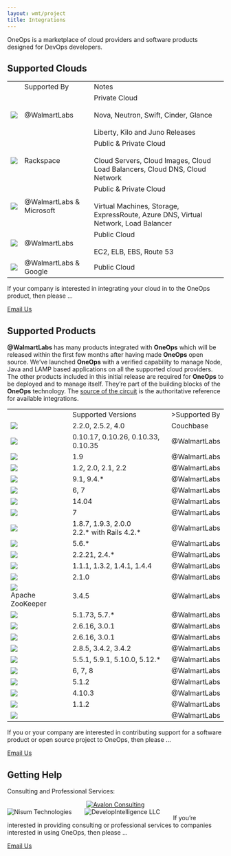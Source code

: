 ```yaml
---
layout: wmt/project
title: Integrations
---
```



OneOps is a marketplace of cloud providers and software products designed for DevOps developers.


## Supported Clouds

<!--Full Screen-->
<table class="integrations-table">
    <!--TABLE HEADING-->
    <tbody>
    <tr>
        <td></td>
        <td>Supported By</td>
        <td>Notes</td>
    </tr>
    <!--END - TABLE HEADING-->
    <!--ROW -->
    <tr>
        <td><img src="/assets/img/logos/integrations/openstack.png"/></td>
        <td>@WalmartLabs</td>
        <td>Private Cloud
            <br><br>
            Nova, Neutron, Swift, Cinder, Glance
            <br><br>
            Liberty, Kilo and Juno Releases
        </td>
    </tr>
    <!--ROW -->
    <tr>
        <td><img src="/assets/img/logos/integrations/rackspace.png"/></td>
        <td>Rackspace</td>
        <td>Public & Private Cloud
            <br><br>
            Cloud Servers, Cloud Images, Cloud Load Balancers, Cloud DNS, Cloud Network
        </td>
    </tr>
    <!--ROW -->
    <tr>
        <td><img src="/assets/img/logos/integrations/azure.png"/></td>
        <td>@WalmartLabs & Microsoft</td>
        <td>Public & Private Cloud
            <br><br>
            Virtual Machines, Storage, ExpressRoute, Azure DNS, Virtual Network, Load Balancer
        </td>
    </tr>
    <!--ROW -->
    <tr>
        <td><img src="/assets/img/logos/integrations/amazon.png"/></td>
        <td>@WalmartLabs</td>
        <td>Public Cloud
            <br><br>
            EC2, ELB, EBS, Route 53
        </td>
    </tr>
     <tr>
        <td><img src="/assets/img/logos/integrations/google-cloud-platform.png"/></td>
        <td>@WalmartLabs & Google</td>
        <td>Public Cloud</td>
    </tr>
    </tbody>
</table>



If your company is interested in integrating your cloud in to the OneOps product, then please ...



<a class="btn-u yellow-bg" type="button" href="mailto:opensource@walmartlabs.com">Email Us</a>


## Supported Products

<strong>@WalmartLabs</strong> has many products integrated with <strong>OneOps</strong> which will
    be released  within the first few months after having made <strong>OneOps</strong> open source.
    We’ve launched <strong>OneOps</strong> with a verified capability to manage Node, Java and LAMP
    based applications on all the supported cloud providers. The other products included in this initial
    release are required for <strong>OneOps</strong> to be deployed and to manage itself. They’re part
    of the building blocks of the <strong>OneOps</strong> technology.
    The <a href="https://github.com/oneops/circuit-oneops-1">source of the circuit</a> is the
    authoritative reference for available integrations.


<table class="table table-partners">
    <!--TABLE HEADING-->
    <tbody>
    <tr>
        <td></td>
        <td>Supported Versions</td>
        <td>>Supported By</td>
    </tr>
    <!--END - TABLE HEADING-->
    <tr>
        <td><img src="/assets/img/logos/integrations/couchbase.png"/></td>
        <td>2.2.0, 2.5.2, 4.0</td>
        <td>Couchbase</td>
    </tr>
    <tr>
        <td><img src="/assets/img/logos/integrations/node.png"/></td>
        <td> 0.10.17, 0.10.26, 0.10.33, 0.10.35 </td>
        <td>@WalmartLabs</td>
    </tr>
    <tr>
        <td><img src="/assets/img/logos/integrations/docker.png"/></td>
        <td> 1.9 </td>
        <td>@WalmartLabs</td>
    </tr>
    <tr>
        <td><img src="/assets/img/logos/integrations/cassandra.png"/></td>
        <td> 1.2, 2.0, 2.1, 2.2 </td>
        <td> @WalmartLabs </td>
    </tr>
    <tr>
        <td><img src="/assets/img/logos/integrations/postgresql.png"/></td>
        <td> 9.1, 9.4.* </td>
        <td> @WalmartLabs </td>
    </tr>
    <tr>
        <td><img src="/assets/img/logos/integrations/tomcat.png"/></td>
        <td> 6, 7 </td>
        <td> @WalmartLabs </td>
   </tr>
    <tr>
        <td><img src="/assets/img/logos/integrations/ubuntu.png"/></td>
        <td> 14.04 </td>
        <td>@WalmartLabs</td>
    </tr>
    <tr>
        <td><img src="/assets/img/logos/integrations/centos.png"/></td>
        <td> 7 </td>
        <td>@WalmartLabs</td>
    </tr>
    <tr>
        <td><img src="/assets/img/logos/integrations/ruby.png"/></td>
        <td> 1.8.7, 1.9.3, 2.0.0 <br> 2.2.* with Rails 4.2.*</td>
        <td> @WalmartLabs </td>
    </tr>
    <tr>
        <td><img src="/assets/img/logos/integrations/php.png"/></td>
        <td>5.6.* </td>
        <td>@WalmartLabs</td>
    </tr>
    <tr>
        <td><img src="/assets/img/logos/integrations/apache.png"/></td>
         <td> 2.2.21, 2.4.* </td>
         <td> @WalmartLabs </td>
    </tr>
    <tr>
        <td><img src="/assets/img/logos/integrations/elastic-search.png"/></td>
        <td> 1.1.1, 1.3.2, 1.4.1, 1.4.4 </td>
        <td> @WalmartLabs </td>
    </tr>
    <tr>
        <td><img src="/assets/img/logos/integrations/play-framework.png"/></td>
        <td> 2.1.0 </td>
        <td>@WalmartLabs</td>
    </tr>
    <tr>
        <td><img src="/assets/img/logos/integrations/zoo-keeper.png"/> <br>Apache ZooKeeper</td>
        <td> 3.4.5 </td>
        <td>@WalmartLabs</td>
    </tr>
    <tr>
        <td><img src="/assets/img/logos/integrations/mySQL.png"/></td>
        <td> 5.1.73, 5.7.* </td>
        <td>@WalmartLabs</td>
    </tr>
    <tr>
        <td><img src="/assets/img/logos/integrations/redis.png"/></td>
        <td> 2.6.16, 3.0.1 </td>
        <td>@WalmartLabs</td>
    </tr>
    <tr>
        <td><img src="/assets/img/logos/integrations/squid-cache.png"/></td>
        <td> 2.6.16, 3.0.1 </td>
        <td>@WalmartLabs</td>
    </tr>
    <!--ROW -->
    <tr>
        <td><img src="/assets/img/logos/integrations/RabbitMQ-new.png"/></td>
        <td> 2.8.5, 3.4.2, 3.4.2 </td>
        <td>@WalmartLabs</td>
    </tr>
    <tr>
        <td><img src="/assets/img/logos/integrations/active-mq.png"/></td>
        <td> 5.5.1, 5.9.1, 5.10.0, 5.12.* </td>
        <td>@WalmartLabs</td>
    </tr>
    <tr>
        <td><img src="/assets/img/logos/integrations/java.png"/></td>
        <td> 6, 7, 8 </td>
        <td>@WalmartLabs</td>
    </tr>
    <tr>
        <td><img src="/assets/img/logos/integrations/jboss.png"/></td>
        <td> 5.1.2 </td>
        <td>@WalmartLabs</td>
    </tr>
    <tr>
        <td><img  src="/assets/img/logos/integrations/solr.png"/></td>
        <td> 4.10.3 </td>
        <td>@WalmartLabs</td>
    </tr>
    <tr>
        <td><img src="/assets/img/logos/integrations/go-gopher-A.png"/></td>
        <td> 1.1.2 </td>
        <td>@WalmartLabs</td>
    </tr>
    <tr>
        <td><img src="/assets/img/logos/integrations/hap-roxy.png"/></td>
        <td> </td>
        <td>@WalmartLabs</td>
    </tr>
    </tbody>
</table>


If you or your company are interested in contributing support for a software product or open source project to OneOps, then please ...



<a class="btn-u yellow-bg" type="button" href="mailto:opensource@walmartlabs.com">Email Us</a>




## Getting Help

Consulting and Professional Services:


<div class="row margin-bottom-30">
  <div class="col-md-4" align="center">
    <a href="http://www.avalonconsult.com/" target="_blank"><img src="/assets/img/logos/avalon.png" alt="Avalon Consulting"/></a>
  </div>

  <div class="col-md-4" align="center">
    <a href="http://www.nisum.com/" target="_blank"><img src="/assets/img/logos/nisum.png" alt="Nisum Technologies" style="padding-right: 30px;float:left;"/></a>
  </div>

  <div class="col-md-4" align="center">
    <a href="http://www.developintelligence.com/catalog/devops/oneops/introduction-to-oneops" target="_blank"><img src="/assets/img/logos/Develop-Intelligence-logo.png" alt="DevelopIntelligence LLC" style="padding-right: 30px;float:left;"/></a>
  </div>
</div>




If you’re interested in providing consulting or professional services to companies interested in using OneOps, then please ...



<a class="btn-u yellow-bg" type="button" href="mailto:opensource@walmartlabs.com">Email Us</a>
